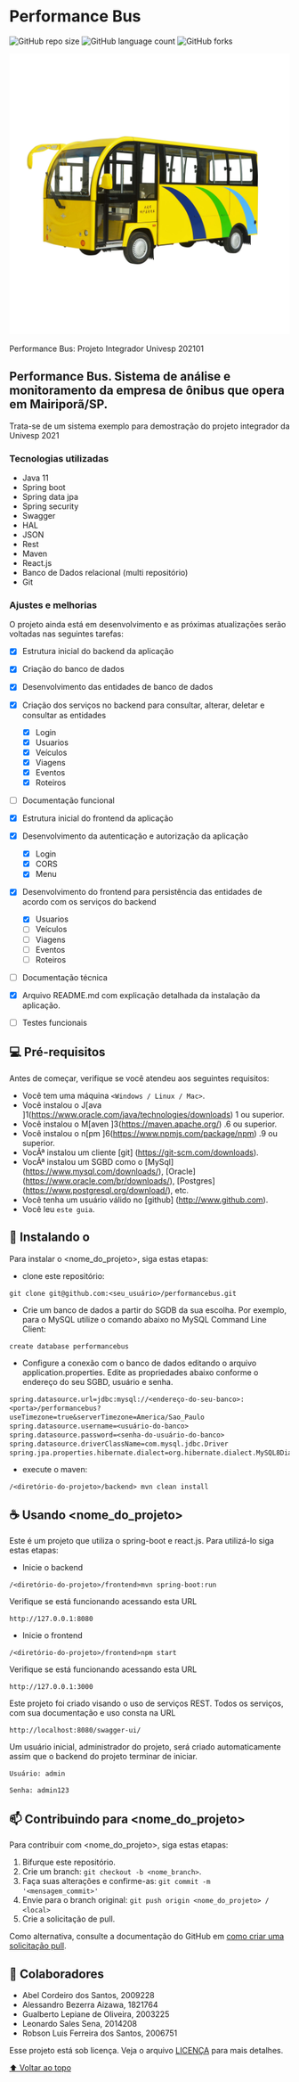 # Performance Bus

![GitHub repo size](https://img.shields.io/github/repo-size/performancebus/README-template?style=for-the-badge)
![GitHub language count](https://img.shields.io/github/languages/count/performancebus/README-template?style=for-the-badge)
![GitHub forks](https://img.shields.io/github/forks/performancebus/README-template?style=for-the-badge)

<img src="https://github.com/2006751/performancebus/blob/main/imagem-pb.jpg" alt="Performance BUS">

Performance Bus: Projeto Integrador Univesp 202101

## Performance Bus. Sistema de análise e monitoramento da empresa de ônibus que opera em Mairiporã/SP. 
Trata-se de um sistema exemplo para demostração do projeto integrador da Univesp 2021

### Tecnologias utilizadas
* Java 11
* Spring boot
* Spring data jpa
* Spring security
* Swagger 
* HAL
* JSON
* Rest
* Maven
* React.js
* Banco de Dados relacional (multi repositório)
* Git

### Ajustes e melhorias

O projeto ainda está em desenvolvimento e as próximas atualizações serão voltadas nas seguintes tarefas:

- [x] Estrutura inicial do backend da aplicação

- [x] Criação do banco de dados 

- [x] Desenvolvimento das entidades de banco de dados

- [x] Criação dos serviços no backend para consultar, alterar, deletar e consultar as entidades
	- [x] Login
	- [x] Usuarios
	- [x] Veículos
	- [x] Viagens
	- [x] Eventos
	- [x] Roteiros

- [ ] Documentação funcional

- [x] Estrutura inicial do frontend da aplicação

- [x] Desenvolvimento da autenticação e autorização da aplicação
	- [x] Login
	- [x] CORS
	- [x] Menu

- [x] Desenvolvimento do frontend para persistência das entidades de acordo com os serviços do backend
	- [x] Usuarios
	- [ ] Veículos
	- [ ] Viagens
	- [ ] Eventos
	- [ ] Roteiros

- [ ] Documentação técnica

- [x] Arquivo README.md com explicação detalhada da instalação da aplicação.

- [ ] Testes funcionais


## 💻 Pré-requisitos

Antes de começar, verifique se você atendeu aos seguintes requisitos:
* Você tem uma máquina `<Windows / Linux / Mac>`.
* Você instalou o J[ava ]1(https://www.oracle.com/java/technologies/downloads) 1 ou superior.
* Você instalou o M[aven ]3(https://maven.apache.org/) .6 ou superior.
* Você instalou o n[pm ]6(https://www.npmjs.com/package/npm) .9 ou superior.
* VocÃª instalou um cliente [git] (https://git-scm.com/downloads).
* VocÃª instalou um SGBD como o [MySql] (https://www.mysql.com/downloads/), [Oracle] (https://www.oracle.com/br/downloads/), [Postgres] (https://www.postgresql.org/download/), etc.
* Você tenha um usuário válido no [github] (http://www.github.com).
* Você leu `este guia`.

## 🚀 Instalando o <performancebus>

Para instalar o <nome_do_projeto>, siga estas etapas:

* clone este repositório:
```
git clone git@github.com:<seu_usuário>/performancebus.git
```

* Crie um banco de dados a partir do SGDB da sua escolha. Por exemplo, para o MySQL utilize o comando abaixo no MySQL Command Line Client:
```
create database performancebus
```

* Configure a conexão com o banco de dados editando o arquivo application.properties. Edite as propriedades abaixo conforme o endereço do seu SGBD, usuário e senha.

```
spring.datasource.url=jdbc:mysql://<endereço-do-seu-banco>:<porta>/performancebus?useTimezone=true&serverTimezone=America/Sao_Paulo
spring.datasource.username=<usuário-do-banco>
spring.datasource.password=<senha-do-usuário-do-banco>
spring.datasource.driverClassName=com.mysql.jdbc.Driver
spring.jpa.properties.hibernate.dialect=org.hibernate.dialect.MySQL8Dialect
```


* execute o maven:
```
/<diretório-do-projeto>/backend> mvn clean install
```

## ☕ Usando <nome_do_projeto>

Este é um projeto que utiliza o spring-boot e react.js. Para utilizá-lo siga estas etapas:

* Inicie o backend
```
/<diretório-do-projeto>/frontend>mvn spring-boot:run
```

Verifique se está funcionando acessando esta URL

```
http://127.0.0.1:8080
```

* Inicie o frontend
```
/<diretório-do-projeto>/frontend>npm start
```

Verifique se está funcionando acessando esta URL

```
http://127.0.0.1:3000
```

Este projeto foi criado visando o uso de serviços REST. Todos os serviços, com sua documentação e uso consta na URL

```
http://localhost:8080/swagger-ui/
```


Um usuário inicial, administrador do projeto, será criado automaticamente assim que o backend do projeto terminar de iniciar.
```
Usuário: admin
```
```
Senha: admin123
```

## 📫 Contribuindo para <nome_do_projeto>
<!---Se o seu README for longo ou se você tiver algum processo ou etapas específicas que deseja que os contribuidores sigam, considere a criação de um arquivo CONTRIBUTING.md separado--->
Para contribuir com <nome_do_projeto>, siga estas etapas:

1. Bifurque este repositório.
2. Crie um branch: `git checkout -b <nome_branch>`.
3. Faça suas alterações e confirme-as: `git commit -m '<mensagem_commit>'`
4. Envie para o branch original: `git push origin <nome_do_projeto> / <local>`
5. Crie a solicitação de pull.

Como alternativa, consulte a documentação do GitHub em [como criar uma solicitação pull](https://help.github.com/en/github/collaborating-with-issues-and-pull-requests/creating-a-pull-request).

## 🤝 Colaboradores

* Abel Cordeiro dos Santos, 2009228
* Alessandro Bezerra Aizawa, 1821764
* Gualberto Lepiane de Oliveira, 2003225
* Leonardo Sales Sena, 2014208
* Robson Luis Ferreira dos Santos, 2006751


Esse projeto está sob licença. Veja o arquivo [LICENÇA](LICENSE.md) para mais detalhes.

[⬆ Voltar ao topo](#nome-do-projeto)<br>
